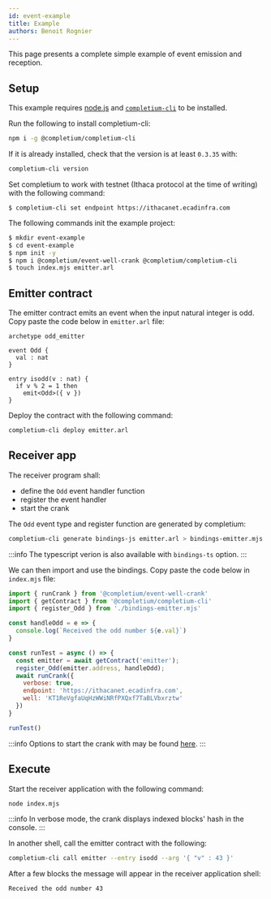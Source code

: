 ```yaml
---
id: event-example
title: Example
authors: Benoit Rognier
---
```


This page presents a complete simple example of event emission and reception.

## Setup

This example requires [node.js](https://nodejs.org/en/) and [`completium-cli`](https://completium.com/docs/cli) to be installed.

Run the following to install completium-cli:
```bash
npm i -g @completium/completium-cli
```

If it is already installed, check that the version is at least `0.3.35` with:
```bash
completium-cli version
```

Set completium to work with testnet (Ithaca protocol at the time of writing) with the following command:
```
$ completium-cli set endpoint https://ithacanet.ecadinfra.com
```

The following commands init the example project:
```bash
$ mkdir event-example
$ cd event-example
$ npm init -y
$ npm i @completium/event-well-crank @completium/completium-cli
$ touch index.mjs emitter.arl
```

## Emitter contract

The emitter contract emits an event when the input natural integer is odd. Copy paste the code below in `emitter.arl` file:

```archetype
archetype odd_emitter

event Odd {
  val : nat
}

entry isodd(v : nat) {
  if v % 2 = 1 then
    emit<Odd>({ v })
}
```

Deploy the contract with the following command:
```bash
completium-cli deploy emitter.arl
```

## Receiver app

The receiver program shall:
* define the `Odd` event handler function
* register the event handler
* start the crank

The `Odd` event type and register function are generated by completium:
```bash
completium-cli generate bindings-js emitter.arl > bindings-emitter.mjs
```

:::info
The typescript verion is also available with `bindings-ts` option.
:::

We can then import and use the bindings. Copy paste the code below in `index.mjs` file:

```javascript
import { runCrank } from '@completium/event-well-crank'
import { getContract } from '@completium/completium-cli'
import { register_Odd } from './bindings-emitter.mjs'

const handleOdd = e => {
  console.log(`Received the odd number ${e.val}`)
}

const runTest = async () => {
  const emitter = await getContract('emitter');
  register_Odd(emitter.address, handleOdd);
  await runCrank({
    verbose: true,
    endpoint: 'https://ithacanet.ecadinfra.com',
    well: 'KT1ReVgfaUqHzWWiNRfPXQxf7TaBLVbxrztw'
  })
}

runTest()
```

:::info
Options to start the crank with may be found [here](https://github.com/completium/event-well-crank#startcrank).
:::

## Execute

Start the receiver application with the following command:
```bash
node index.mjs
```

:::info
In verbose mode, the crank displays indexed blocks' hash in the console.
:::

In another shell, call the emitter contract with the following:
```bash
completium-cli call emitter --entry isodd --arg '{ "v" : 43 }'
```

After a few blocks the message will appear in the receiver application shell:
```
Received the odd number 43
```